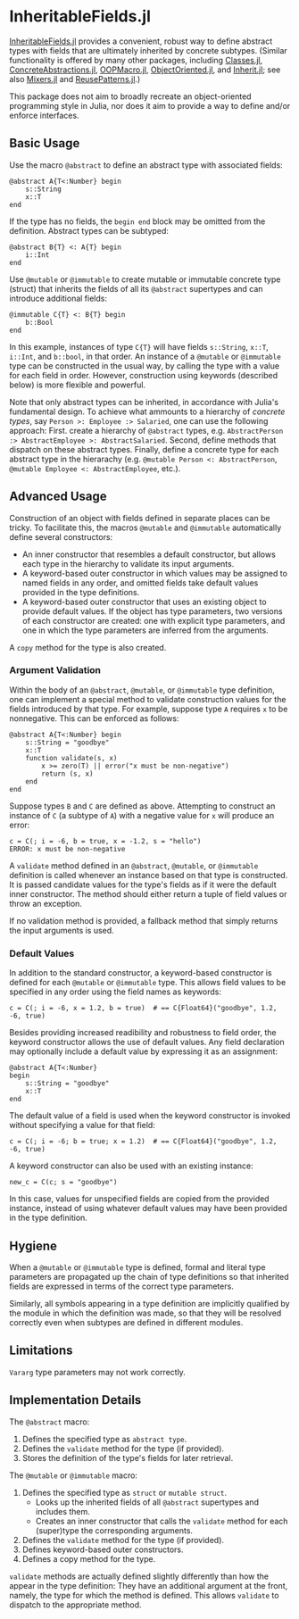 # InheritableFields.jl

[InheritableFields.jl](https://github.com/benninkrs/InheritableFields.jl) provides a convenient, robust way to define abstract types with fields that are ultimately inherited by concrete subtypes.
(Similar functionality is offered by many other packages, including [Classes.jl](https://github.com/rjplevin/Classes.jl), [ConcreteAbstractions.jl](https://github.com/tbreloff/ConcreteAbstractions.jl),
[OOPMacro.jl](https://github.com/ipod825/OOPMacro.jl), [ObjectOriented.jl](https://github.com/Suzhou-Tongyuan/ObjectOriented.jl), and [Inherit.jl](https://github.com/mind6/Inherit.jl); 
see also [Mixers.jl](https://github.com/rafaqz/Mixers.jl) and [ReusePatterns.jl](https://github.com/gcalderone/ReusePatterns.jl).)

This package does not aim to broadly recreate an object-oriented programming style in Julia, nor does it aim to provide a way to define and/or enforce interfaces.

## Basic Usage

Use the macro `@abstract` to define an abstract type with associated fields:
```
@abstract A{T<:Number} begin
    s::String
    x::T 
end
```
If the type has no fields, the `begin end` block may be omitted from the definition. Abstract types can be subtyped:
```
@abstract B{T} <: A{T} begin
    i::Int
end
```
Use `@mutable` or `@immutable` to create mutable or immutable concrete type (struct) that inherits the fields of all its `@abstract` supertypes and can introduce additional fields:
```
@immutable C{T} <: B{T} begin
    b::Bool
end
```
In this example, instances of type `C{T}` will have fields `s::String`, `x::T`, `i::Int`, and `b::bool`, in that order. An instance of a `@mutable` or `@immutable` type can be constructed in the usual way, by calling the type with a value for each field in order.  However, construction using keywords (described below) is more flexible and powerful. 

Note that only abstract types can be inherited, in accordance with Julia's fundamental design.  To achieve what ammounts to a hierarchy of _concrete types_, say `Person >: Employee :> Salaried`, one can use the following approach:  First. create a hierarchy of `@abstract` types, e.g. `AbstractPerson :> AbstractEmployee >: AbstractSalaried`.  Second, define methods that dispatch on these abstract types.  Finally, define a concrete type for each abstract type in the hierarachy (e.g. `@mutable Person <: AbstractPerson`, `@mutable Employee <: AbstractEmployee`, etc.).

<!-- c = C("hello", 1.2, -6, true)
```
`c` is of type `C{Float64}` with fields `s = "hello"`, `x = 1.2`, `i = -6`, `b = true` in that order.  The general principle is that the fields of the concrete type and all `@abstract` supertypes are concatenated in order from the most abstract supertype to the least abstract.  For this reason, the fieldnames of a subtype must be distinct from those of its aancestor types. -->


## Advanced Usage

Construction of an object with fields defined in separate places can be tricky.
To facilitate this, the macros `@mutable` and `@immutable` automatically define several constructors:
* An inner constructor that resembles a default constructor, but allows each type in the hierarchy to validate its input arguments.
* A keyword-based outer constructor in which values may be assigned to named fields in any order, and omitted fields take default values provided in the type definitions.
* A keyword-based outer constructor that uses an existing object to provide default values.
If the object has type parameters, two versions of each constructor are created: one with explicit type parameters, and one in which the type parameters are inferred from the arguments.

A `copy` method for the type is also created.

### Argument Validation

Within the body of an `@abstract`, `@mutable`, or `@immutable` type definition, one can implement a special method to validate construction values for the fields introduced by that type. For example, suppose type `A` requires `x` to be nonnegative.  This can be enforced as follows:
```
@abstract A{T<:Number} begin
    s::String = "goodbye"
    x::T
    function validate(s, x)
        x >= zero(T) || error("x must be non-negative")
        return (s, x)
    end
end
```
Suppose types `B` and `C` are defined as above. Attempting to construct an instance of `C` (a subtype of `A`) with a negative value for `x` will produce an error:
```
c = C(; i = -6, b = true, x = -1.2, s = "hello")
ERROR: x must be non-negative
```
A `validate` method defined in an `@abstract`, `@mutable`, or `@immutable` definition is called whenever an instance based on that type is constructed. It is passed candidate values for the type's fields as if it were the default inner constructor. The method should either return a tuple of field values or throw an exception.

If no validation method is provided, a fallback method that simply returns the input arguments is used.

### Default Values

In addition to the standard constructor, a keyword-based constructor is defined for each `@mutable` or `@immutable` type.  This allows field values to be specified in any order using the field names as keywords:
```
c = C(; i = -6, x = 1.2, b = true)  # == C{Float64}("goodbye", 1.2, -6, true)
```
Besides providing increased readibility and robustness to field order, the keyword constructor allows the use of default values. Any field declaration may optionally include a default value by expressing it as an assignment:
```
@abstract A{T<:Number}
begin
    s::String = "goodbye"
    x::T
end
```
The default value of a field is used when the keyword constructor is invoked without specifying a value for that field:
```
c = C(; i = -6; b = true; x = 1.2)  # == C{Float64}("goodbye", 1.2, -6, true)
```

A keyword constructor can also be used with an existing instance:
```
new_c = C(c; s = "goodbye")
```
In this case, values for unspecified fields are copied from the provided instance, instead of using whatever default values may have been provided in the type definition.


## Hygiene

When a `@mutable` or `@immutable` type is defined, formal and literal type parameters are propagated up the chain of type definitions so that inherited fields are expressed in terms of the correct type parameters.

Similarly, all symbols appearing in a type definition are implicitly qualified by the module in which the definition was made, so that they will be resolved correctly even when subtypes are defined in different modules.

<!--
For example, if `C` were defined as
```
@immutable C{U,S} <: B{S}
begin
	b::U
end
```
then in `C("hi", Complex(0.1, -2.3), 5, true)`, the field `x::T` from `A{T}` would be `x::Complex{Float64}` because the `S` in `C{U,S}` is inferred to be Complex{Float64}, which is then mapped to `B{S}`, which is mapped to `A{S}`, which is mapped to `x::S`.

Similarly, type definitions will be evaluated correctly even if defined in different modules.  This is because all non-parameter symbols appearing in field declarations are implicitly qualified by the module in which they are originally defined.
-->


## Limitations

`Vararg` type parameters may not work correctly.

<!--
`validate` methods should only be defined within the bodies of `@abstract`, `@mutable`, or `@immutable` type definitions.
-->

## Implementation Details

The  `@abstract` macro:
1. Defines the specified type as `abstract type`.
2. Defines the `validate` method for the type (if provided).
3. Stores the definition of the type's fields for later retrieval.

 The `@mutable` or `@immutable` macro:
1. Defines the specified type as `struct` or `mutable struct`.
    - Looks up the inherited fields of all `@abstract` supertypes and includes them.
    - Creates an inner constructor that calls the `validate` method for each (super)type the corresponding arguments.
2. Defines the `validate` method for the type (if provided).
3. Defines keyword-based outer constructors.
4. Defines a copy method for the type.

`validate` methods are actually defined slightly differently than how the appear in the type definition: They have an additional argument at the front, namely, the type for which the method is defined.  This allows `validate` to dispatch to the appropriate method.

<!-- For example, 
```
@abstract A{T<:Number} begin
	 s::String = "goodbye"
    x::T
    function validate(s, x)
        x >= zero(T) || error("x must be non-negative")
        return (s, x)
    end
end
```
expands to roughly the following code:
```
abstract type A{T<:Number} end

InheritableFields.type_declaration(::A{T}) where {T} = (... the type definition expressions ...)

function InheritableFields.validate(::A{T}, s, x) where {T}
   x >= zero(T) || error("x must be non-negative")
   return (s, x)
end
``` -->